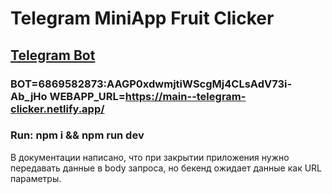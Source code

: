 # Telegram MiniApp Fruit Clicker  

## [Telegram Bot](https://t.me/fruitclicker_Mbot)

### BOT=6869582873:AAGP0xdwmjtiWScgMj4CLsAdV73i-Ab_jHo WEBAPP_URL=https://main--telegram-clicker.netlify.app/
### Run: npm i && npm run dev

В документации написано, что при закрытии приложения нужно передавать данные в body запроса, но бекенд ожидает данные как URL параметры.

